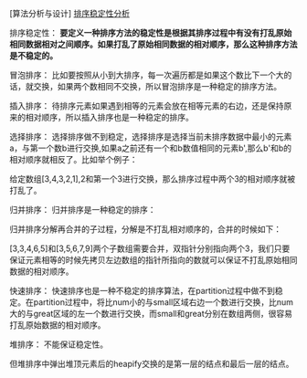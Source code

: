 [算法分析与设计]
[排序稳定性分析](https://zhuanlan.zhihu.com/p/83078338)

排序稳定性：
**要定义一种排序方法的稳定性是根据其排序过程中有没有打乱原始相同数据相对之间顺序。如果打乱了原始相同数据的相对顺序，那么这种排序方法是不稳定的。**

冒泡排序：
比如要按照从小到大排序，每一次遍历都是如果这个数比下一个大的话，就交换，如果两个数相同不交换，所以冒泡排序是一种稳定的排序方法。

插入排序：
待排序元素如果遇到相等的元素会放在相等元素的右边，还是保持原来的相对顺序，所以插入排序也是一种稳定的排序。

选择排序：
选择排序做不到稳定，选择排序是选择当前未排序数据中最小的元素a，与第一个数b进行交换,如果a之前还有一个和b数值相同的元素b',那么b'和b的相对顺序就相反了。比如举个例子：

给定数组[3,4,3,2,1],2和第一个3进行交换，那么排序过程中两个3的相对顺序就被打乱了。

归并排序：
归并排序是一种稳定的排序：

归并排序分解再合并的子过程，分解是不打乱相对顺序的，合并的时候如下：

[3,3,4,6,5]和[3,5,6,7,9]两个子数组需要合并，双指针分别指向两个3，我们只要保证元素相等的时候先拷贝左边数组的指针所指向的数就可以保证不打乱原始相同数据的相对顺序。

快速排序：
快速排序也是一种不稳定的排序算法，在partition过程中做不到稳定。在partition过程中，将比num小的与small区域右边一个数进行交换，比num大的与great区域的左一个数进行交换，而small和great分别在数组两侧，很容易打乱原始数据的相对顺序。

堆排序：
不能保证稳定性。

但堆排序中弹出堆顶元素后的heapify交换的是第一层的结点和最后一层的结点。